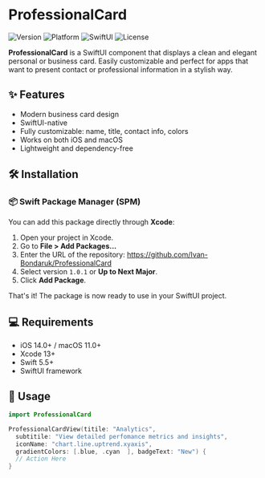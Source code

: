 # ProfessionalCard

![Version](https://img.shields.io/badge/version-1.0.1-blue)
![Platform](https://img.shields.io/badge/platform-iOS%20%7C%20macOS-lightgrey)
![SwiftUI](https://img.shields.io/badge/SwiftUI-Compatible-brightgreen)
![License](https://img.shields.io/badge/license-MIT-green)

**ProfessionalCard** is a SwiftUI component that displays a clean and elegant personal or business card. Easily customizable and perfect for apps that want to present contact or professional information in a stylish way.

## ✨ Features

- Modern business card design
- SwiftUI-native
- Fully customizable: name, title, contact info, colors
- Works on both iOS and macOS
- Lightweight and dependency-free

## 🛠 Installation

### 📦 Swift Package Manager (SPM)

You can add this package directly through **Xcode**:

1. Open your project in Xcode.
2. Go to **File > Add Packages...**
3. Enter the URL of the repository: https://github.com/Ivan-Bondaruk/ProfessionalCard
4. Select version `1.0.1` or **Up to Next Major**.
5. Click **Add Package**.

That's it! The package is now ready to use in your SwiftUI project.

## 💻 Requirements

- iOS 14.0+ / macOS 11.0+
- Xcode 13+
- Swift 5.5+
- SwiftUI framework

## 🧩 Usage

```swift
import ProfessionalCard

ProfessionalCardView(titile: "Analytics",
  subtitile: "View detailed perfomance metrics and insights",
  iconName: "chart.line.uptrend.xyaxis",
  gradientColors: [.blue, .cyan  ], badgeText: "New") {
  // Action Here
}
